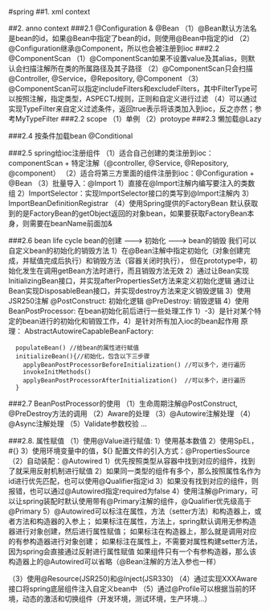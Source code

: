 #spring
##1. xml context

##2. anno context
###2.1 @Configuration & @Bean
（1）@Bean默认方法名是bean的id，如果@Bean中指定了bean的id，则使用@Bean中指定的id
（2）@Configuration继承@Component，所以也会被注册到ioc
###2.2 @ComponentScan
（1）@ComponentScan如果不设置value及其alias，则默认会扫描注解所在类的所属路径及其子路径
（2）@ComponentScan只会扫描@Controller, @Service，@Repository, @Component
（3）@ComponentScan可以指定includeFilters和excludeFilters，其中FilterType可以按照注解，指定类型，ASPECTJ规则，正则和自定义进行过滤
（4）可以通过实现TypeFilter来自定义过滤条件，返回true表示将该类加入到ioc，反之亦然；参考MyTypeFilter
###2.2 scope
（1）单例
（2）protoype
###2.3 懒加载@Lazy

###2.4 按条件加载bean
  @Conditional
  
###2.5 spring给ioc注册组件
（1）适合自己创建的类注册到ioc：componentScan + 特定注解（@controller, @Service, @Repository, @component）
（2）适合将第三方里面的组件注册到ioc：@Configuration + @Bean
（3）批量导入：@Import
     1）直接在@Import注解内编写要注入的类数组
     2）ImportSelector：实现ImportSelector接口的类写到@Import注解内
     3）ImportBeanDefinitionRegistrar
（4）使用Spring提供的FactoryBean
  默认获取到的是FactoryBean的getObject返回的对象bean，如果要获取FactoryBean本身，则需要在beanName前面加&
  
  
###2.6 bean life cycle
  bean的创建 ---> 初始化 ---> bean的销毁
  我们可以自定义bean的初始化的销毁方法
  1）在@Bean注解中指定初始化（对象创建完成，并赋值完成后执行）和销毁方法（容器关闭时执行），
     但在prototype中，初始化发生在调用getBean方法时进行，而且销毁方法无效
  2）通过让Bean实现InitializingBean接口，并实现afterPropertiesSet方法来定义初始化逻辑
     通过让Bean实现DisposableBean接口，并实现destroy方法来定义销毁逻辑
  3）使用JSR250注解
     @PostConstruct: 初始化逻辑
     @PreDestroy: 销毁逻辑
  4）使用BeanPostProcessor:
    在bean初始化前后进行一些处理工作
    1）-3）是针对某个特定的bean进行的初始化和销毁工作，4）是针对所有加入ioc的bean起作用
    原理：
    AbstractAutowireCapableBeanFactory:       
   
      populateBean() //给bean的属性进行赋值
      initializeBean(){//初始化，包含以下三步骤
        applyBeanPostProcessorBeforeInitialization() //可以多个，进行遍历
        invokeInitMethods()
        applyBeanPostProcessorAfterInitialization()  //可以多个，进行遍历
      }
    
###2.7 BeanPostProcessor的使用
（1）生命周期注解@PostConstruct, @PreDestroy方法的调用
（2）Aware的处理
（3）@Autowire注解处理
（4）@Async注解处理
（5）Validate参数校验
...    
    
###2.8. 属性赋值
（1）使用@Value进行赋值:
    1）使用基本数值
    2）使用SpEL，#{}
    3）使用环境变量中的值，${}
    配置文件的引入方式：@PropertiesSource
（2）自动装配：@Autowired
    1）优先按照类型从容器中找到对应的组件，找到了就采用反射机制进行赋值
    2）如果同一类型的组件有多个，那么按照属性名作为id进行优先匹配，也可以使用@Qualifier指定id
    3）如果没有找到对应的组件，则报错，也可以通过@Autowired指定required为false 
    4）使用注解@Primary，可以让spring装配时默认使用带有@Primary注解的组件，@Qualifier优先级高于@Primary
    5）@Autowired可以标注在属性，方法（setter方法）和构造器上，或者方法和构造器的入参上；
    如果标注在属性，方法上，spring默认调用无参构造器进行对象创建，然后进行属性赋值；
    如果标注在构造器上，那么就是调用对应的有参构造器进行对象创建；
    如果标注在属性上，不需要对属性构建setter方法，因为spring会直接通过反射进行属性赋值
    如果组件只有一个有参构造器，那么该构造器上的@Autowired可以省略（@Bean注解的方法入参也一样）

（3）使用@Resource(JSR250)和@Inject(JSR330)
（4）通过实现XXXAware接口将spring底层组件注入自定义bean中
（5）通过@Profile可以根据当前的环境，动态的激活和切换组件（开发环境，测试环境，生产环境...）
  
  
  
  
  
  
  
  
  
  
  
  
  
  
  
  
  
  
  
  
  
  
  
  
  
  
  
  
  
  
  
  
  
  
  
  
  
  
  
  
  
  
  
  
  
  
  
  
  
  
  
  
  

